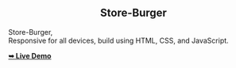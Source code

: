 
  <h2 align="center">Store-Burger</h2>

 Store-Burger, <br />Responsive for all devices, build using HTML, CSS, and JavaScript.

  <a href="https://yujitech.github.io/Store-Burger/"><strong>➥ Live Demo</strong></a> 
